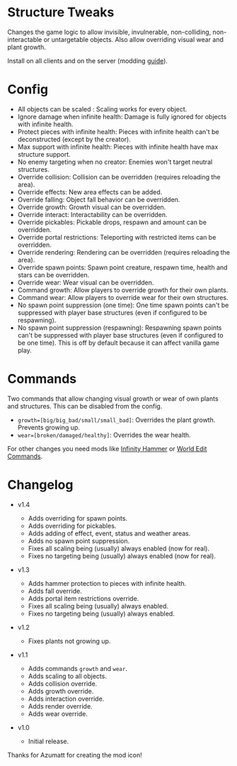 # Structure Tweaks

Changes the game logic to allow invisible, invulnerable, non-colliding, non-interactable or untargetable objects. Also allow overriding visual wear and plant growth.

Install on all clients and on the server (modding [guide](https://youtu.be/L9ljm2eKLrk)).

# Config

- All objects can be scaled : Scaling works for every object.
- Ignore damage when infinite health: Damage is fully ignored for objects with infinite health.
- Protect pieces with infinite health: Pieces with infinite health can't be deconstructed (except by the creator).
- Max support with infinite health: Pieces with infinite health have max structure support.
- No enemy targeting when no creator: Enemies won't target neutral structures.
- Override collision: Collision can be overridden (requires reloading the area).
- Override effects: New area effects can be added.
- Override falling: Object fall behavior can be overridden.
- Override growth: Growth visual can be overridden.
- Override interact: Interactability can be overridden.
- Override pickables: Pickable drops, respawn and amount can be overridden.
- Override portal restrictions: Teleporting with restricted items can be overridden.
- Override rendering: Rendering can be overridden (requires reloading the area).
- Override spawn points: Spawn point creature, respawn time, health and stars can be overridden.
- Override wear: Wear visual can be overridden.
- Command growth: Allow players to override growth for their own plants.
- Command wear: Allow players to override wear for their own structures.
- No spawn point suppression (one time): One time spawn points can't be suppressed with player base structures (even if configured to be respawning).
- No spawn point suppression (respawning): Respawning spawn points can't be suppressed with player base structures (even if configured to be one time). This is off by default because it can affect vanilla game play.

# Commands

Two commands that allow changing visual growth or wear of own plants and structures. This can be disabled from the config.

- `growth=[big/big_bad/small/small_bad]`: Overrides the plant growth. Prevents growing up.
- `wear=[broken/damaged/healthy]`: Overrides the wear health.

For other changes you need mods like [Infinity Hammer](https://valheim.thunderstore.io/package/JereKuusela/Infinity_Hammer/) or [World Edit Commands](https://valheim.thunderstore.io/package/JereKuusela/World_Edit_Commands/).

# Changelog

- v1.4
	- Adds overriding for spawn points.
	- Adds overriding for pickables.
	- Adds adding of effect, event, status and weather areas.
	- Adds no spawn point suppression.
	- Fixes all scaling being (usually) always enabled (now for real).
	- Fixes no targeting being (usually) always enabled (now for real).

- v1.3
	- Adds hammer protection to pieces with infinite health.
	- Adds fall override.
	- Adds portal item restrictions override.
	- Fixes all scaling being (usually) always enabled.
	- Fixes no targeting being (usually) always enabled.

- v1.2
	- Fixes plants not growing up.

- v1.1
	- Adds commands `growth` and `wear`.
	- Adds scaling to all objects.
	- Adds collision override.
	- Adds growth override.
	- Adds interaction override.
	- Adds render override.
	- Adds wear override.

- v1.0
	- Initial release.

Thanks for Azumatt for creating the mod icon!